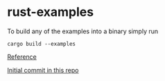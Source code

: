 # rust-examples

To build any of the examples into a binary simply run

```
cargo build --examples
```
[Reference](http://xion.io/post/code/rust-examples.html)

[Initial commit in this repo](https://github.com/stormasm/rust-examples/commit/4d1d968b72c1a8dc2109a1c2e3bbf5a9eb592b72)
